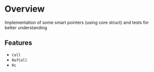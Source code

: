 # Overview

Implementation of some smart pointers (using core struct) and tests for better understanding  

## Features
- `Cell`
- `RefCell`
- `Rc`